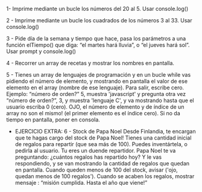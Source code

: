 1- Imprime mediante un bucle los números del 20 al 5. Usar console.log()

2 - Imprime mediante un bucle los cuadrados de los números 3 al 33. Usar console.log()

3 - Pide día de la semana y tiempo que hace, pasa los parámetros a una función elTiempo() que diga: “el martes hará lluvia”, o “el jueves hará sol”. Usar prompt y console.log()

4 - Recorrer un array de recetas y mostrar los nombres en pantalla.

5 - Tienes un array de lenguajes de programación y en un bucle while vas pidiendo el número de elemento, y mostrando en pantalla el valor de ese elemento en el array (nombre de ese lenguaje). Para salir, escribe cero. Ejemplo: “número de orden?” 5, muestra 'javascript' y pregunta otra vez “número de orden?”, 3, y muestra 'lenguaje C', y va mostrando hasta que el usuario escriba 0 (cero). OJO, el número de elemento y de índice de un array no son el mismo! (el primer elemento es el índice cero). Si no da tiempo en pantalla, poner en consola.

+ EJERCICIO EXTRA:
6 - Stock de Papa Noel
Desde Finlandia, te encargan que te hagas cargo del stock de Papa Noel! Tienes una cantidad inicial de regalos para repartir (que sea más de 100). Puedes inventártela, o pedirla al usuario. Tu eres un duende repartidor. Papa Noel te va preguntando: ¿cuántos regalos has repartido hoy? Y le vas respondiendo, y se van mostrando la cantidad de regalos que quedan en pantalla. Cuando queden menos de 100 del stock, avisar ('ojo, quedan menos de 100 regalos'). Cuando se acaben los regalos, mostrar mensaje : “misión cumplida. Hasta el año que viene!”
